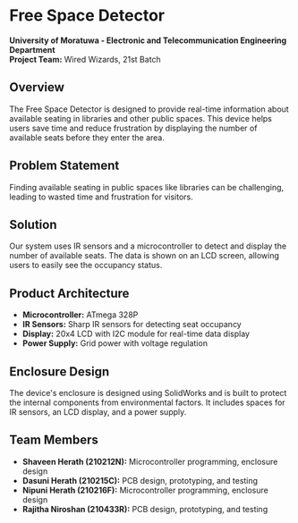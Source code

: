 # Free Space Detector

**University of Moratuwa - Electronic and Telecommunication Engineering Department**  
**Project Team:** Wired Wizards, 21st Batch

## Overview

The Free Space Detector is designed to provide real-time information about available seating in libraries and other public spaces. This device helps users save time and reduce frustration by displaying the number of available seats before they enter the area.

## Problem Statement

Finding available seating in public spaces like libraries can be challenging, leading to wasted time and frustration for visitors.

## Solution

Our system uses IR sensors and a microcontroller to detect and display the number of available seats. The data is shown on an LCD screen, allowing users to easily see the occupancy status.

## Product Architecture

- **Microcontroller:** ATmega 328P
- **IR Sensors:** Sharp IR sensors for detecting seat occupancy
- **Display:** 20x4 LCD with I2C module for real-time data display
- **Power Supply:** Grid power with voltage regulation

## Enclosure Design

The device's enclosure is designed using SolidWorks and is built to protect the internal components from environmental factors. It includes spaces for IR sensors, an LCD display, and a power supply.

## Team Members

- **Shaveen Herath (210212N):** Microcontroller programming, enclosure design
- **Dasuni Herath (210215C):** PCB design, prototyping, and testing
- **Nipuni Herath (210216F):** Microcontroller programming, enclosure design
- **Rajitha Niroshan (210433R):** PCB design, prototyping, and testing
